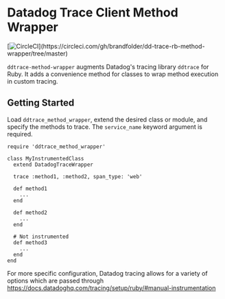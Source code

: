 # Datadog Trace Client Method Wrapper

[![CircleCI](https://circleci.com/gh/brandfolder/dd-trace-rb-method-wrapper/tree/master.svg?style=svg&circle-token=???)](https://circleci.com/gh/brandfolder/dd-trace-rb-method-wrapper/tree/master)

``ddtrace-method-wrapper`` augments Datadog's tracing library `ddtrace` for Ruby.
It adds a convenience method for classes to wrap method execution in custom tracing.

## Getting Started

Load ``ddtrace_method_wrapper``, extend the desired class or module, and specify the methods to trace.
The ``service_name`` keyword argument is required.

```
require 'ddtrace_method_wrapper'

class MyInstrumentedClass
  extend DatadogTraceWrapper

  trace :method1, :method2, span_type: 'web'

  def method1
    ...
  end

  def method2
    ...
  end

  # Not instrumented
  def method3
    ...
  end
end
```


For more specific configuration, Datadog tracing allows for a variety of options which are passed through
https://docs.datadoghq.com/tracing/setup/ruby/#manual-instrumentation
